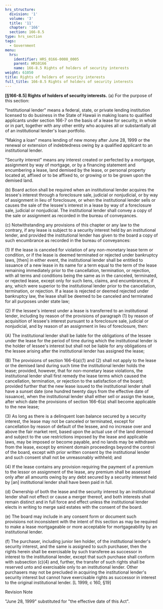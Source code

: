 ```yaml
---
hrs_structure:
  division: '1'
  volume: '3'
  title: '11'
  chapter: '166'
  section: 166-8.5
type: hrs_section
tags:
  - Government
menu:
  hrs:
    identifier: HRS_0166-0008_0005
    parent: HRS0166
    name: 166-8.5 Rights of holders of security interests
weight: 61050
title: Rights of holders of security interests
full_title: 166-8.5 Rights of holders of security interests
---
```

**[§166-8.5] Rights of holders of security interests.** (a) For the purpose of this section:

"Institutional lender" means a federal, state, or private lending institution licensed to do business in the State of Hawaii in making loans to qualified applicants under section 166-7 on the basis of a lease for security, in whole or in part, together with any other entity who acquires all or substantially all of an institutional lender's loan portfolio.

"Making a loan" means lending of new money after June 28, 1999 or the renewal or extension of indebtedness owing by a qualified applicant to an institutional lender.

"Security interest" means any interest created or perfected by a mortgage, assignment by way of mortgage, or by a financing statement and encumbering a lease, land demised by the lease, or personal property located at, affixed or to be affixed to, or growing or to be grown upon the demised land.

(b) Board action shall be required when an institutional lender acquires the lessee's interest through a foreclosure sale, judicial or nonjudicial, or by way of assignment in lieu of foreclosure, or when the institutional lender sells or causes the sale of the lessee's interest in a lease by way of a foreclosure sale, judicial or nonjudicial. The institutional lender shall convey a copy of the sale or assignment as recorded in the bureau of conveyances.

(c) Notwithstanding any provisions of this chapter or any law to the contrary, if any lease is subject to a security interest held by an institutional lender, and provided the institutional lender has given to the board a copy of such encumbrance as recorded in the bureau of conveyances:

(1) If the lease is canceled for violation of any non-monetary lease term or condition, or if the lease is deemed terminated or rejected under bankruptcy laws, [then] in either event, the institutional lender shall be entitled to issuance of a new lease in its name for a term equal to the term of the lease remaining immediately prior to the cancellation, termination, or rejection, with all terms and conditions being the same as in the canceled, terminated, or rejected lease, except only for such liens, claims, and encumbrances, if any, which were superior to the institutional lender prior to the cancellation, termination, or rejection. If a lease is rejected or deemed rejected under bankruptcy law, the lease shall be deemed to be canceled and terminated for all purposes under state law;

(2) If the lessee's interest under a lease is transferred to an institutional lender, including by reason of the provisions of paragraph (1) by reason of acquisition of lessee's interest pursuant to a foreclosure sale, judicial or nonjudicial, and by reason of an assignment in lieu of foreclosure, then:

(A) The institutional lender shall be liable for the obligations of the lessee under the lease for the period of time during which the institutional lender is the holder of lessee's interest but shall not be liable for any obligations of the lessee arising after the institutional lender has assigned the lease;

(B) The provisions of section 166-6(a)(1) and (2) shall not apply to the lease or the demised land during such time the institutional lender holds the lease; provided, however, that for non-monetary lease violations, the institutional lender shall first remedy the lease terms which caused the cancellation, termination, or rejection to the satisfaction of the board; provided further that the new lease issued to the institutional lender shall have a sunset date (one hundred twenty days from the effective date of issuance), when the institutional lender shall either sell or assign the lease, after which date the provisions of section 166-6(a) shall become applicable to the new lease;

(3) As long as there is a delinquent loan balance secured by a security interest, the lease may not be canceled or terminated, except for cancellation by reason of default of the lessee, and no increase over and above the fair market rent, based upon the actual use of the land demised and subject to the use restrictions imposed by the lease and applicable laws, may be imposed or become payable, and no lands may be withdrawn from the lease, except by eminent domain proceedings beyond the control of the board, except with prior written consent by the institutional lender and such consent shall not be unreasonably withheld; and

(4) If the lease contains any provision requiring the payment of a premium to the lessor on assignment of the lease, any premium shall be assessed only after all amounts owing by any debt secured by a security interest held by [an] institutional lender shall have been paid in full.

(d) Ownership of both the lease and the security interest by an institutional lender shall not effect or cause a merger thereof, and both interests shall remain distinct and in full force and effect unless the institutional lender elects in writing to merge said estates with the consent of the board.

(e) The board may include in any consent form or document such provisions not inconsistent with the intent of this section as may be required to make a lease mortgageable or more acceptable for mortgageability by an institutional lender.

(f) The purchaser, including junior lien holder, of the institutional lender's security interest, and the same is assigned to such purchaser, then the rights herein shall be exercisable by such transferee as successor in interest to the institutional lender, except that such purchase shall conform with subsection (c)(4) and, further, the transfer of such rights shall be reserved unto and exercisable only to an institutional lender. Other purchasers may not be precluded in acquiring the institutional lender's security interest but cannot have exercisable rights as successor in interest to the original institutional lender. [L 1999, c 160, §19]

Revision Note

"June 28, 1999" substituted for "the effective date of this Act".
